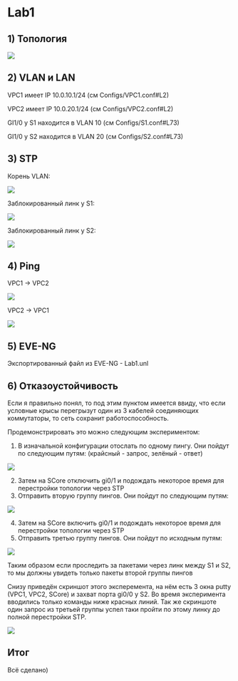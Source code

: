 # Lab1

## 1) Топология

![](Images/Topology.png)

## 2) VLAN и LAN

VPC1 имеет IP 10.0.10.1/24 (см Configs/VPC1.conf#L2)

VPC2 имеет IP 10.0.20.1/24 (см Configs/VPC2.conf#L2)

GI1/0 у S1 находится в VLAN 10 (см Configs/S1.conf#L73)

GI1/0 у S2 находится в VLAN 20 (см Configs/S2.conf#L73)

## 3) STP

Корень VLAN:

![](Images/SCoreSTP.png)

Заблокированный линк у S1:

![](Images/S1STP.png)

Заблокированный линк у S2:

![](Images/S2STP.png)

## 4) Ping 

VPC1 -> VPC2

![](Images/VPC1P.png)

VPC2 -> VPC1

![](Images/VPC2P.png)

## 5) EVE-NG

Экспортированный файл из EVE-NG - Lab1.unl

## 6) Отказоустойчивость

Если я правильно понял, то под этим пунктом имеется ввиду, что если условные крысы перегрызут один из 3 кабелей соединяющих коммутаторы, то сеть сохранит работоспособность.

Продемонстрировать это можно следующим экспериментом:

1) В изначальной конфигурации отослать по одному пингу. Они пойдут по следующим путям: (крайсный - запрос, зелёный - ответ) 

![](Images/WAY1.png)

2) Затем на SCore отключить gi0/1 и подождать некоторое время для перестройки топологии через STP
3) Отправить вторую группу пингов. Они пойдут по следующим путям: 

![](Images/WAY2.png)

4) Затем на SCore включить gi0/1 и подождать некоторое время для перестройки топологии через STP
5) Отправить третью группу пингов. Они пойдут по исходным путям:

![](Images/WAY1.png)



Таким образом если проследить за пакетами через линк между S1 и S2, то мы должны увидеть только пакеты второй группы пингов

Снизу приведён скриншот этого эксперемента, на нём есть 3 окна putty (VPC1, VPC2, SCore) и захват порта gi0/0 у S2. Во время эксперимента вводились только команды ниже красных линий.
Так же скриншоте один запрос из третьей группы успел таки пройти по этому линку до полной перестройки STP.

![](Images/3Pings.png)

## Итог

Всё сделано)
